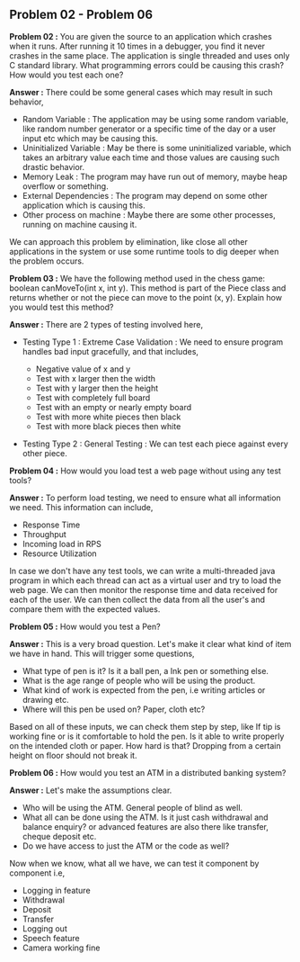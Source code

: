 ## Problem 02 - Problem 06

**Problem 02 :**
You are given the source to an application which crashes when it runs. After running it 10 times in a debugger, you find it never crashes in the same place. The application is single threaded and uses only C standard library. What programming errors could be causing this crash? How would you test each one?

**Answer :** 
There could be some general cases which may result in such behavior, 
- Random Variable : The application may be using some random variable, like random number generator or a specific time of the day or a user input etc which may be causing this.
 - Uninitialized Variable : May be there is some uninitialized variable, which takes an arbitrary value each time and those values are causing such drastic behavior.
 - Memory Leak : The program may have run out of memory, maybe heap overflow or something.
 - External Dependencies : The program may depend on some other application which is causing this.
 - Other process on machine : Maybe there are some other processes, running on machine causing it.

We can approach this problem by elimination, like close all other applications in the system or use some runtime tools to dig deeper when the problem occurs.

**Problem 03 :**
We have the following method used in the chess game: boolean canMoveTo(int x, int y). This method is part of the Piece class and returns whether or not the piece can move to the point (x, y). Explain how you would test this method?

**Answer :**
There are 2 types of testing involved here, 
 - Testing Type 1 : Extreme Case Validation : We need to ensure program handles bad input gracefully, and that includes, 
	- Negative value of x and y
	- Test with x larger then the width
	- Test with y larger then the height
	- Test with completely full board
	- Test with an empty or nearly empty board
	- Test with more white pieces then black
	- Test with more black pieces then white
	
 - Testing Type 2 : General Testing : We can test each piece against every other piece.

**Problem 04 :**
How would you load test a web page without using any test tools?

**Answer :**
To perform load testing, we need to ensure what all information we need. This information can include, 
 - Response Time
 - Throughput
 - Incoming load in RPS
 - Resource Utilization

In case we don't have any test tools, we can write a multi-threaded java program in which each thread can act as a virtual user and try to load the web page. We can then monitor the response time and data received for each of the user. We can then collect the data from all the user's and compare them with the expected values.

**Problem 05 :**
How would you test a Pen?

**Answer :**
This is a very broad question. Let's make it clear what kind of item we have in hand. This will trigger some questions,
 - What type of pen is it? Is it a ball pen, a Ink pen or something else.
 - What is the age range of people who will be using the product.
 - What kind of work is expected from the pen, i.e writing articles or drawing etc.
 - Where will this pen be used on? Paper, cloth etc?
	
Based on all of these inputs, we can check them step by step, like If tip is working fine or is it comfortable to hold the pen. Is it able to write properly on the intended cloth or paper. How hard is that? Dropping from a certain height on floor should not break it.

**Problem 06 :**
How would you test an ATM in a distributed banking system?

**Answer :**
Let's make the assumptions clear.
 - Who will be using the ATM. General people of blind as well.
 - What all can be done using the ATM. Is it just cash withdrawal and balance enquiry? or advanced features are also there like transfer, cheque deposit etc.
 - Do we have access to just the ATM or the code as well?
	
Now when we know, what all we have, we can test it component by component i.e,
 - Logging in feature
 - Withdrawal
 - Deposit
 - Transfer
 - Logging out
 - Speech feature
 - Camera working fine